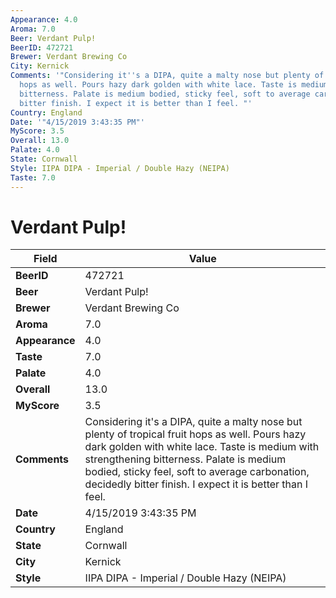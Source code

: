 ```yaml
---
Appearance: 4.0
Aroma: 7.0
Beer: Verdant Pulp!
BeerID: 472721
Brewer: Verdant Brewing Co
City: Kernick
Comments: '"Considering it''s a DIPA, quite a malty nose but plenty of tropical fruit
  hops as well. Pours hazy dark golden with white lace. Taste is medium with strengthening
  bitterness. Palate is medium bodied, sticky feel, soft to average carbonation, decidedly
  bitter finish. I expect it is better than I feel. "'
Country: England
Date: '"4/15/2019 3:43:35 PM"'
MyScore: 3.5
Overall: 13.0
Palate: 4.0
State: Cornwall
Style: IIPA DIPA - Imperial / Double Hazy (NEIPA)
Taste: 7.0
---
```


# Verdant Pulp!

| Field         | Value |
|---------------|-------|
| **BeerID** | 472721 |
| **Beer** | Verdant Pulp! |
| **Brewer** | Verdant Brewing Co |
| **Aroma** | 7.0 |
| **Appearance** | 4.0 |
| **Taste** | 7.0 |
| **Palate** | 4.0 |
| **Overall** | 13.0 |
| **MyScore** | 3.5 |
| **Comments** | Considering it's a DIPA, quite a malty nose but plenty of tropical fruit hops as well. Pours hazy dark golden with white lace. Taste is medium with strengthening bitterness. Palate is medium bodied, sticky feel, soft to average carbonation, decidedly bitter finish. I expect it is better than I feel.  |
| **Date** | 4/15/2019 3:43:35 PM |
| **Country** | England |
| **State** | Cornwall |
| **City** | Kernick |
| **Style** | IIPA DIPA - Imperial / Double Hazy (NEIPA) |
